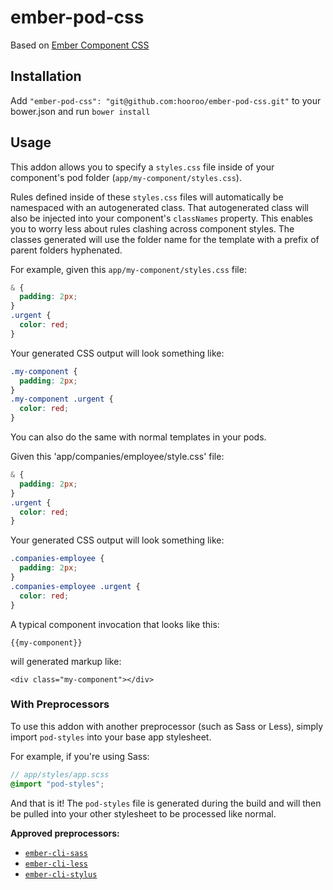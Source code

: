 # ember-pod-css

Based on [Ember Component CSS](https://github.com/ebryn/ember-component-css)

## Installation

Add `"ember-pod-css": "git@github.com:hooroo/ember-pod-css.git"` to your bower.json and run `bower install`

## Usage

This addon allows you to specify a `styles.css` file inside of your component's pod folder (`app/my-component/styles.css`).

Rules defined inside of these `styles.css` files will automatically be namespaced with an autogenerated class. That autogenerated class will also be injected into your component's `classNames` property. This enables you to worry less about rules clashing across component styles. The classes generated will use the folder name for the template with a prefix of parent folders hyphenated.

For example, given this `app/my-component/styles.css` file:

```css
& {
  padding: 2px;
}
.urgent {
  color: red;
}
```

Your generated CSS output will look something like:

```css
.my-component {
  padding: 2px;
}
.my-component .urgent {
  color: red;
}
```

You can also do the same with normal templates in your pods.

Given this 'app/companies/employee/style.css' file:

```css
& {
  padding: 2px;
}
.urgent {
  color: red;
}
```

Your generated CSS output will look something like:

```css
.companies-employee {
  padding: 2px;
}
.companies-employee .urgent {
  color: red;
}
```

A typical component invocation that looks like this:

`{{my-component}}`

will generated markup like:

`<div class="my-component"></div>`

### With Preprocessors

To use this addon with another preprocessor (such as Sass or Less), simply import `pod-styles` into your base app stylesheet.

For example, if you're using Sass:

```scss
// app/styles/app.scss
@import "pod-styles";
```

And that is it! The `pod-styles` file is generated during the build and will then be pulled into your other stylesheet to be processed like normal.

**Approved preprocessors:**

 - [`ember-cli-sass`](https://github.com/aexmachina/ember-cli-sass)
 - [`ember-cli-less`](https://github.com/gdub22/ember-cli-less)
 - [`ember-cli-stylus`](https://github.com/drewcovi/ember-cli-stylus)
